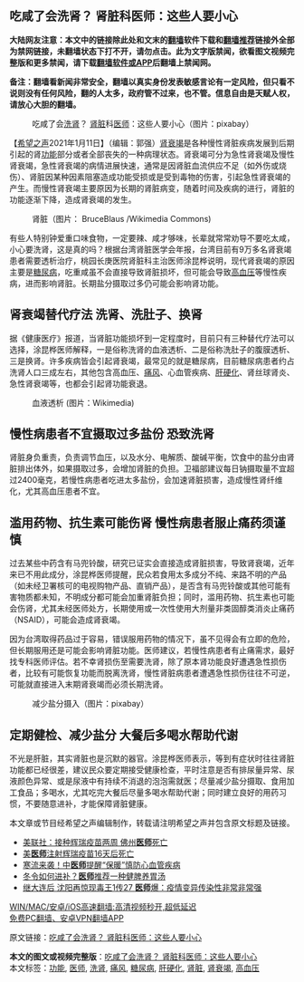  <h2>吃咸了会洗肾？ 肾脏科医师：这些人要小心</h2> <p class="notice"><b>大陆网友注意：本文中的链接除此处和文末的<a href="https://github.com/bannedbook/fanqiang" >翻墙</a>软件下载和<a href="https://github.com/killgcd/justmysocks/blob/master/README.md">翻墙推荐</a>链接外全部为禁网链接，未翻墙状态下打不开，请勿点击。此为文字版禁闻，欲看图文视频完整版和更多禁闻，请下载<a href="https://github.com/bannedbook/fanqiang">翻墙软件或APP</a>后翻墙上禁闻网。</p><p>备注：翻墙看新闻非常安全，翻墙以真实身份发表敏感言论有一定风险，但只看不说则没有任何风险，翻的人太多，政府管不过来，也不管。信息自由是天赋人权，请放心大胆的翻墙。</b></p>  <div class="entry"> <figure> <p><figcaption>吃咸了会<a href="https://www.bannedbook.org/bnews/tag/%E6%B4%97%E8%82%BE/" class="st_tag internal_tag" rel="tag" title="标签 洗肾 下的日志">洗肾</a>？ <a href="https://www.bannedbook.org/bnews/tag/%e8%82%be%e8%84%8f/" class="st_tag internal_tag" rel="tag" title="标签 肾脏 下的日志">肾脏</a>科<a href="https://www.bannedbook.org/bnews/tag/%E5%8C%BB%E5%B8%88/" class="st_tag internal_tag" rel="tag" title="标签 医师 下的日志">医师</a>：这些人要小心（图片：pixabay）</figcaption></figure> <p>【<span class='wp_keywordlink_affiliate'><a href="https://www.soundofhope.org" title="希望之声" target="_blank">希望之声</a></span>2021年1月11日】（编辑：郭强）<a href="https://www.bannedbook.org/bnews/tag/%E8%82%BE%E8%A1%B0%E7%AB%AD/" class="st_tag internal_tag" rel="tag" title="标签 肾衰竭 下的日志">肾衰竭</a>是各种慢性肾脏疾病发展到后期引起的肾<a href="https://www.bannedbook.org/bnews/tag/%E5%8A%9F%E8%83%BD/" class="st_tag internal_tag" rel="tag" title="标签 功能 下的日志">功能</a>部分或者全部丧失的一种病理状态。肾衰竭可分为急性肾衰竭及慢性肾衰竭，急性肾衰竭的病情进展快速，通常是因肾脏血流供应不足（如外伤或烧伤）、肾脏因某种因素阻塞造成功能受损或是受到毒物的伤害，引起急性肾衰竭的产生。而慢性肾衰竭主要原因为长期的肾脏病变，随着时间及疾病的进行，肾脏的功能逐渐下降，造成肾衰竭的发生。</p> <figure><figcaption>肾脏（图片： BruceBlaus /Wikimedia Commons)</figcaption></figure> <p>有些人特别钟爱重口味食物，一定要辣、咸才够味，长辈就常常劝导不要吃太咸，小心要洗肾，这是真的吗？根据台湾肾脏医学会年报，台湾目前有9万多名肾衰竭患者需要透析治疗，桃园长庚医院肾脏科主治医师涂昆桦说明，现代肾衰竭的原因主要是<a href="https://www.bannedbook.org/bnews/tag/%e7%b3%96%e5%b0%bf%e7%97%85/" class="st_tag internal_tag" rel="tag" title="标签 糖尿病 下的日志">糖尿病</a>，吃重咸虽不会直接导致肾脏损坏，但可能会导致<a href="https://www.bannedbook.org/bnews/tag/%e9%ab%98%e8%a1%80%e5%8e%8b/" class="st_tag internal_tag" rel="tag" title="标签 高血压 下的日志">高血压</a>等慢性疾病，进而影响肾脏。长期盐分摄取过多仍可能会影响肾功能。</p>  <h2>肾衰竭替代疗法 洗肾、洗肚子、换肾</h2> <p>据《健康医疗》报道，当肾脏功能损坏到一定程度时，目前只有三种替代疗法可以选择，涂昆桦医师解释，一是俗称洗肾的血液透析、二是俗称洗肚子的腹膜透析、三是换肾。许多疾病皆会引起肾衰竭，最常见的就是糖尿病，目前糖尿病患者约占洗肾人口三成左右，其他包含高血压、<a href="https://www.bannedbook.org/bnews/tag/%E7%97%9B%E9%A3%8E/" class="st_tag internal_tag" rel="tag" title="标签 痛风 下的日志">痛风</a>、心血管疾病、<a href="https://www.bannedbook.org/bnews/tag/%e8%82%9d%e7%a1%ac%e5%8c%96/" class="st_tag internal_tag" rel="tag" title="标签 肝硬化 下的日志">肝硬化</a>、肾丝球肾炎、急性肾衰竭等，也都会引起肾功能衰退。</p> <figure><figcaption>血液透析 (图片：Wikimedia)</figcaption></figure> <h2>慢性病患者不宜摄取过多盐份 恐致洗肾</h2> <p>肾脏身负重责，负责调节血压，以及水分、电解质、酸碱平衡，饮食中的盐分由肾脏排出体外，如果摄取过多，会增加肾脏的负担。卫福部建议每日钠摄取量不宜超过2400毫克，若慢性病患者吃进太多盐份，会加速肾脏损害，造成慢性肾纤维化，尤其高血压患者不宜。</p>  <h2>滥用药物、抗生素可能伤肾 慢性病患者服止痛药须谨慎</h2> <p>过去某些中药含有马兜铃酸，研究已证实会直接造成肾脏损害，导致肾衰竭，近年来已不用此成分，涂昆桦医师提醒，民众若食用太多成分不纯、来路不明的产品（如未经卫署核可的电视购物产品、直销产品），是否含有马兜铃酸或其他可能有害物质都未知，不明成分都可能会加重肾脏负担；同时，滥用药物、抗生素也可能会伤肾，尤其未经医师处方，长期使用或一次性使用大剂量非类固醇类消炎止痛药（NSAID），可能会造成肾衰竭。</p> <p>因为台湾取得药品过于容易，错误服用药物的情况下，虽不见得会有立即的危险，但长期服用还是可能会影响肾脏功能。医师建议，若慢性病患者有止痛需求，最好找专科医师评估。若不幸肾损伤至需要洗肾，除了原本肾功能良好遭遇急性损伤者，比较有可能恢复功能而脱离洗肾，慢性肾脏病患者遭遇急性损伤往往不可逆，可能就直接进入末期肾衰竭而必须长期洗肾。</p>  <figure><figcaption>减少盐分摄入（图片：pixabay）</figcaption></figure> <h2>定期健检、减少盐分 大餐后多喝水帮助代谢</h2> <p>不光是肝脏，其实肾脏也是沉默的器官。涂昆桦医师表示，等到有症状时往往肾脏功能都已经很差，建议民众要定期接受健康检查，平时注意是否有排尿量异常、尿液颜色异常、或是尿液中有持续不消退的泡泡需就医；尽量减少盐分摄取、食用加工食品；多喝水，尤其吃完大餐后尽量多喝水帮助代谢；同时建立良好的用药习惯，不要随意进补，才能保障肾脏健康。</p> <p>本文章或节目经希望之声编辑制作，转载请注明希望之声并包含原文标题及链接。</p>  <ul class='op-related-articles' title='相关阅读'> <li><a href='https://www.bannedbook.org/bnews/cnnews/20210110/1464542.html' target='_blank'>美联社：接种辉瑞疫苗两周 佛州<b>医师</b>死亡</a></li> <li><a href='https://www.bannedbook.org/bnews/topimagenews/20210109/1464283.html' target='_blank'>美<b>医师</b>注射辉瑞疫苗16天后死亡</a></li> <li><a href='https://www.bannedbook.org/bnews/taiwannews/20210109/1463820.html' target='_blank'>寒流来袭！中<b>医师</b>提醒“保暖”慎防心血管疾病</a></li> <li><a href='https://www.bannedbook.org/bnews/comments/20210108/1463452.html' target='_blank'>冬令如何进补？<b>医师</b>推荐一种健脾养胃汤</a></li> <li><a href='https://www.bannedbook.org/bnews/comments/20210106/1461694.html' target='_blank'>继大连后 沈阳再惊现毒王1传27 <b>医师</b>爆：疫情变异传染性非常非常强</a></li> </ul> <p class="texttj"> <a href="https://github.com/bannedbook/fanqiang/wiki/V2ray%E6%9C%BA%E5%9C%BA" target="_blank">WIN/MAC/安卓/iOS高速翻墙:高清视频秒开,超低延迟</a><br/> <a href="https://github.com/bannedbook/fanqiang/wiki/%E7%A6%81%E9%97%BB%E7%BD%91%E5%AE%89%E5%8D%93%E7%BF%BB%E5%A2%99%E6%96%B0%E9%97%BBAPP" target="_blank">免费PC翻墙、安卓VPN翻墙APP</a></p><p>原文链接：<a class="src_link"  href="https://www.soundofhope.org/post/462104" target="_blank">吃咸了会洗肾？ 肾脏科医师：这些人要小心</a></p><a name='sharetosocial'></a>       <div><b>本文的图文或视频完整版</b>：<a href='https://www.bannedbook.org/bnews/comments/20210112/1465697.html'>吃咸了会洗肾？ 肾脏科医师：这些人要小心</a></div>  </div><!--END ENTRY--> <div class="postfooter"> <div>本文标签：<a href="https://www.bannedbook.org/bnews/tag/%E5%8A%9F%E8%83%BD/" rel="tag">功能</a>, <a href="https://www.bannedbook.org/bnews/tag/%E5%8C%BB%E5%B8%88/" rel="tag">医师</a>, <a href="https://www.bannedbook.org/bnews/tag/%E6%B4%97%E8%82%BE/" rel="tag">洗肾</a>, <a href="https://www.bannedbook.org/bnews/tag/%E7%97%9B%E9%A3%8E/" rel="tag">痛风</a>, <a href="https://www.bannedbook.org/bnews/tag/%e7%b3%96%e5%b0%bf%e7%97%85/" rel="tag">糖尿病</a>, <a href="https://www.bannedbook.org/bnews/tag/%e8%82%9d%e7%a1%ac%e5%8c%96/" rel="tag">肝硬化</a>, <a href="https://www.bannedbook.org/bnews/tag/%e8%82%be%e8%84%8f/" rel="tag">肾脏</a>, <a href="https://www.bannedbook.org/bnews/tag/%E8%82%BE%E8%A1%B0%E7%AB%AD/" rel="tag">肾衰竭</a>, <a href="https://www.bannedbook.org/bnews/tag/%e9%ab%98%e8%a1%80%e5%8e%8b/" rel="tag">高血压</a></div>  </div><!--END POSTFOOTER--> 